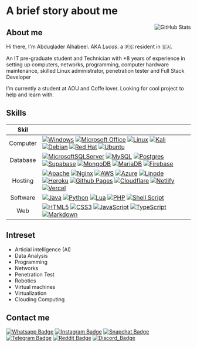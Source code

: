 # A brief story about me 

<img src="https://github-readme-stats.vercel.app/api?username=l3op&count_private=true&show_icons=true&theme=dark&bg_color=ffffff00&hide_border=true" alt="GitHub Stats" align="right" />

## About me
  Hi there, I'm Abduqlader Alhabeel. AKA *Lucas*. a :palestinian_territories: resident in :saudi_arabia:.
  
  An IT pre-graduate student and Technician with +8 years of experience in setting up computers, networks, programming, computer hardware maintenance, skilled Linux administrator, penetration tester and Full Stack Developer

  I’m currently a student at AOU and Coffe lover.
  Looking for cool project to help and learn with.


## Skills

| Skil | |
| :----:        | :---- |
| Computer | [![Windows](https://img.shields.io/badge/Windows-0078D6?&logo=windows&logoColor=white)](#---) [![Microsoft Office](https://img.shields.io/badge/Microsoft_Office-D83B01?&logo=microsoft-office&logoColor=white)](#---) [![Linux](https://img.shields.io/badge/Linux-FCC624?&logo=linux&logoColor=black)](#---) [![Kali](https://img.shields.io/badge/Kali-268BEE?&logo=kalilinux&logoColor=white)](#---) [![Debian](https://img.shields.io/badge/Debian-D70A53?&logo=debian&logoColor=white)](#---) [![Red Hat](https://img.shields.io/badge/Red%20Hat-EE0000?&logo=redhat&logoColor=white)](#---) [![Ubuntu](https://img.shields.io/badge/Ubuntu-E95420?&logo=ubuntu&logoColor=white)](#---) |
| Database | [![MicrosoftSQLServer](https://img.shields.io/badge/Microsoft%20SQL%20Server-CC2927?&logo=microsoft%20sql%20server&logoColor=white)](#---) [![MySQL](https://img.shields.io/badge/mysql-%2300f.svg?&logo=mysql&logoColor=white)](#---) [![Postgres](https://img.shields.io/badge/postgres-%23316192.svg?&logo=postgresql&logoColor=white)](#---) [![Supabase](https://img.shields.io/badge/Supabase-3ECF8E?&logo=supabase&logoColor=white)](#---) [![MongoDB](https://img.shields.io/badge/MongoDB-%234ea94b.svg?&logo=mongodb&logoColor=white)](#---) [![MariaDB](https://img.shields.io/badge/MariaDB-003545?&logo=mariadb&logoColor=white)](#---) [![Firebase](https://img.shields.io/badge/Firebase-039BE5?&logo=Firebase&logoColor=white)](#---) |
| Hosting |  [![Apache](https://img.shields.io/badge/apache-%23D42029.svg?logo=apache&logoColor=white)](#---) [![Nginx](https://img.shields.io/badge/nginx-%23009639.svg?logo=nginx&logoColor=white)](#---) [![AWS](https://img.shields.io/badge/AWS-%23FF9900.svg?logo=amazon-aws&logoColor=white)](#---) [![Azure](https://img.shields.io/badge/azure-%230072C6.svg?&logo=microsoftazure&logoColor=white)](#---) [![Linode](https://img.shields.io/badge/linode-00A95C?&logo=linode&logoColor=white)](#---) [![Heroku](https://img.shields.io/badge/heroku-%23430098.svg?&logo=heroku&logoColor=white)](#---) [![Github Pages](https://img.shields.io/badge/github%20pages-121013?&logo=github&logoColor=white)](#---) [![Cloudflare](https://img.shields.io/badge/Cloudflare-F38020?&logo=Cloudflare&logoColor=white)](#---) [![Netlify](https://img.shields.io/badge/netlify-%23000000.svg?&logo=netlify&logoColor=#---00C7B7)](#---) [![Vercel](https://img.shields.io/badge/vercel-%23000000.svg?&logo=vercel&logoColor=white)](#---) |
| Software |  [![Java](https://img.shields.io/badge/java-%23ED8B00.svg?logo=openjdk&logoColor=white)](#---) [![Python](https://img.shields.io/badge/python-3670A0?&logo=python&logoColor=ffdd54)](#---) [![Lua](https://img.shields.io/badge/lua-%232C2D72.svg?&logo=lua&logoColor=white)](#---) [![PHP](https://img.shields.io/badge/php-%23777BB4.svg?&logo=php&logoColor=white)](#---) [![Shell Script](https://img.shields.io/badge/shell_script-%23121011.svg?&logo=gnu-bash&logoColor=white)](#---) |
| Web |  [![HTML5](https://img.shields.io/badge/html5-%23E34F26.svg?&logo=html5&logoColor=white)](#---) [![CSS3](https://img.shields.io/badge/css3-%231572B6.svg?&logo=css3&logoColor=white)](#---) [![JavaScript](https://img.shields.io/badge/javascript-%23323330.svg?&logo=javascript&logoColor=%23F7DF1E)](#---) [![TypeScript](https://img.shields.io/badge/typescript-%23007ACC.svg?&logo=typescript&logoColor=white)](#---) [![Markdown](https://img.shields.io/badge/markdown-%23000000.svg?&logo=markdown&logoColor=white)](#---)  |

## Intreset
- Articial intelligence (AI)
- Data Analysis
- Programming
- Networks
- Penetration Test
- Robotics
- Virtual machines
- Virtualization
- Clouding Computing

## Contact me
[![Whatsapp Badge](https://badges.aleen42.com/src/whatsapp.svg)](https://wa.me/966596896980)
[![Instagram Badge](https://badges.aleen42.com/src/instagram.svg)](https://instagram.com/l3op) 
[![Snapchat Badge](https://badges.aleen42.com/src/snapchat.svg)](https://snapchat.com/add/il3op)
[![Telegram Badge](https://badges.aleen42.com/src/telegram.svg)](https://t.me/s/il3op) 
[![Reddit Badge](https://badges.aleen42.com/src/reddit.svg)](https://reddit.com/u/l3op)
[![Discord_Badge](https://badges.aleen42.com/src/discord.svg)](https://discordapp.com/users/226101430216425473/)
